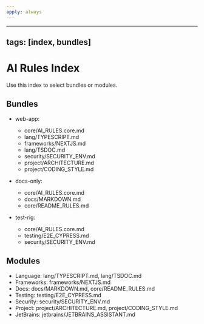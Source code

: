 ```yaml
---
apply: always
---
```


---
tags: [index, bundles]
---

# AI Rules Index

Use this index to select bundles or modules.

## Bundles

- web-app:
    - core/AI_RULES.core.md
    - lang/TYPESCRIPT.md
    - frameworks/NEXTJS.md
    - lang/TSDOC.md
    - security/SECURITY_ENV.md
    - project/ARCHITECTURE.md
    - project/CODING_STYLE.md

- docs-only:
    - core/AI_RULES.core.md
    - docs/MARKDOWN.md
    - core/README_RULES.md

- test-rig:
    - core/AI_RULES.core.md
    - testing/E2E_CYPRESS.md
    - security/SECURITY_ENV.md

## Modules

- Language: lang/TYPESCRIPT.md, lang/TSDOC.md
- Frameworks: frameworks/NEXTJS.md
- Docs: docs/MARKDOWN.md, core/README_RULES.md
- Testing: testing/E2E_CYPRESS.md
- Security: security/SECURITY_ENV.md
- Project: project/ARCHITECTURE.md, project/CODING_STYLE.md
- JetBrains: jetbrains/JETBRAINS_ASSISTANT.md
